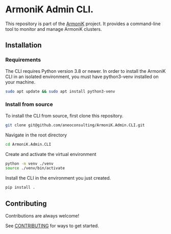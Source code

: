 # ArmoniK Admin CLI.

This repository is part of the [ArmoniK](https://github.com/aneoconsulting/ArmoniK) project. It provides a command-line tool to monitor and manage ArmoniK clusters.

## Installation

### Requirements

The CLI requires Python version 3.8 or newer. In order to install the ArmoniK CLI in an isolated environment, you must have python3-venv installed on your machine.

```bash
sudo apt update && sudo apt install python3-venv
```

### Install from source

To install the CLI from source, first clone this repository.

```bash
git clone git@github.com/aneoconsulting/ArmoniK.Admin.CLI.git
```

Navigate in the root directory

```bash
cd ArmoniK.Admin.CLI
```

Create and activate the virtual environment

```bash
python -m venv ./venv
source ./venv/bin/activate
```

Install the CLI in the environment you just created.

```bash
pip install .
```

## Contributing

Contributions are always welcome!

See [CONTRIBUTING](CONTRIBUTING.md) for ways to get started.
